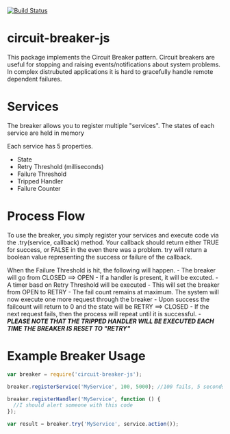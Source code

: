 [![Build Status](https://travis-ci.org/geggleto/circuit-breaker-js.svg?branch=master)](https://travis-ci.org/geggleto/circuit-breaker-js)

# circuit-breaker-js

This package implements the Circuit Breaker pattern. Circuit breakers are useful for stopping and raising events/notifications about system problems. In complex distrubuted applications it is hard to gracefully handle remote dependent failures. 

# Services

The breaker allows you to register multiple "services". The states of each service are held in memory

Each service has 5 properties.
  - State
  - Retry Threshold (milliseconds)
  - Failure Threshold
  - Tripped Handler
  - Failure Counter

# Process Flow
  To use the breaker, you simply register your services and execute code via the .try(service, callback) method.
  Your callback should return either TRUE for success, or FALSE in the even there was a problem.
  try will return a boolean value representing the success or failure of the callback.
  
  When the Failure Threshold is hit, the following will happen.
    - The breaker will go from CLOSED ==> OPEN
    - If a handler is present, it will be excuted.
    - A timer basd on Retry Threshold will be executed
      - This will set the breaker from OPEN to RETRY
      - The fail count remains at maximum. The system will now execute one more request through the breaker
      - Upon success the failcount will return to 0 and the state will be RETRY ==> CLOSED
      - If the next request fails, then the process will repeat until it is successful.
      - ***PLEASE NOTE THAT THE TRIPPED HANDLER WILL BE EXECUTED EACH TIME THE BREAKER IS RESET TO "RETRY"***


# Example Breaker Usage

```js
var breaker = require('circuit-breaker-js');

breaker.registerService('MyService', 100, 5000); //100 fails, 5 seconds

breaker.registerHandler('MyService', function () {
  //I should alert someone with this code
});

var result = breaker.try('MyService', service.action());
```
  
  
